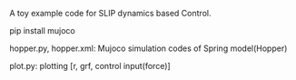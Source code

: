 A toy example code for SLIP dynamics based Control.

pip install mujoco

hopper.py, hopper.xml: Mujoco simulation codes of Spring model(Hopper) 

plot.py: plotting [r, grf, control input(force)]
